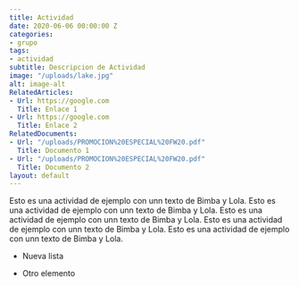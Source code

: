 ```yaml
---
title: Actividad
date: 2020-06-06 00:00:00 Z
categories:
- grupo
tags:
- actividad
subtitle: Descripcion de Actividad
image: "/uploads/lake.jpg"
alt: image-alt
RelatedArticles:
- Url: https://google.com
  Title: Enlace 1
- Url: https://google.com
  Title: Enlace 2
RelatedDocuments:
- Url: "/uploads/PROMOCION%20ESPECIAL%20FW20.pdf"
  Title: Documento 1
- Url: "/uploads/PROMOCION%20ESPECIAL%20FW20.pdf"
  Title: Documento 2
layout: default
---
```


Esto es una actividad de ejemplo con unn texto de Bimba y Lola. Esto es una actividad de ejemplo con unn texto de Bimba y Lola. Esto es una actividad de ejemplo con unn texto de Bimba y Lola. Esto es una actividad de ejemplo con unn texto de Bimba y Lola. Esto es una actividad de ejemplo con unn texto de Bimba y Lola.

* Nueva lista

* Otro elemento